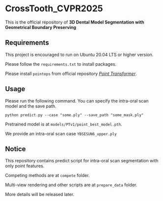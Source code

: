 # CrossTooth_CVPR2025
This is the official repository of **3D Dental Model Segmentation with Geometrical Boundary Preserving**

## Requirements

This project is encouraged to run on Ubuntu 20.04 LTS or higher version.

Please follow the `requirements.txt` to install packages.

Please install `pointops` from official repository *[Point Transformer](https://github.com/POSTECH-CVLab/point-transformer)*.

## Usage

Please run the following command. You can specify the intra-oral scan model and the save path.

```commandline
python predict.py --case "some.ply" --save_path "some_mask.ply"
```

Pretrained model is at `models/PTv1/point_best_model.pth`.

We provide an intra-oral scan case `YBSESUN6_upper.ply`

## Notice

This repository contains predict script for intra-oral scan segmentation with only point features.

Competing methods are at `compete` folder.

Multi-view rendering and other scripts are at `prepare_data` folder.

More details will be released later.